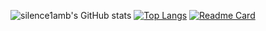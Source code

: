 <!--
**9aoyang/9aoyang** is a ✨ _special_ ✨ repository because its `README.md` (this file) appears on your GitHub profile.

Here are some ideas to get you started:

- 🔭 I’m currently working on ...
- 🌱 I’m currently learning ...
- 👯 I’m looking to collaborate on ...
- 🤔 I’m looking for help with ...
- 💬 Ask me about ...
- 📫 How to reach me: ...
- 😄 Pronouns: ...
- ⚡ Fun fact: ...
-->

![silence1amb's GitHub stats](https://github-readme-stats.vercel.app/api?username=9aoyang&count_private=true&show_icons=true&theme=solarized-light)
[![Top Langs](https://github-readme-stats.vercel.app/api/top-langs/?username=anuraghazra&theme=solarized-light&layout=compact)]()
[![Readme Card](https://github-readme-stats.vercel.app/api/pin/?username=9aoyang&repo=ts-axios)]()
